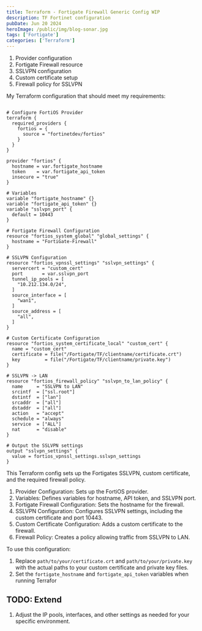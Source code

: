 ```yaml
---
title: Terraform - Fortigate Firewall Generic Config WIP
description: TF Fortinet configuration
pubDate: Jun 20 2024
heroImage: /public/img/blog-sonar.jpg
tags: ['Fortigate']
categories: ['Terraform']
---
```


1. Provider configuration
2. Fortigate Firewall resource
3. SSLVPN configuration
4. Custom certificate setup
5. Firewall policy for SSLVPN

My Terraform configuration that should meet my requirements:

```hcl

# Configure FortiOS Provider
terraform {
  required_providers {
    fortios = {
      source = "fortinetdev/fortios"
    }
  }
}

provider "fortios" {
  hostname = var.fortigate_hostname
  token    = var.fortigate_api_token
  insecure = "true"
}

# Variables
variable "fortigate_hostname" {}
variable "fortigate_api_token" {}
variable "sslvpn_port" {
  default = 10443
}

# Fortigate Firewall Configuration
resource "fortios_system_global" "global_settings" {
  hostname = "FortiGate-Firewall"
}

# SSLVPN Configuration
resource "fortios_vpnssl_settings" "sslvpn_settings" {
  servercert = "custom_cert"
  port       = var.sslvpn_port
  tunnel_ip_pools = [
    "10.212.134.0/24",
  ]
  source_interface = [
    "wan1",
  ]
  source_address = [
    "all",
  ]
}

# Custom Certificate Configuration
resource "fortios_system_certificate_local" "custom_cert" {
  name = "custom_cert"
  certificate = file("/Fortigate/TF/clientname/certificate.crt")
  key         = file("/Fortigate/TF/clientname/private.key")
}

# SSLVPN -> LAN
resource "fortios_firewall_policy" "sslvpn_to_lan_policy" {
  name     = "SSLVPN to LAN"
  srcintf  = ["ssl.root"]
  dstintf  = ["lan"]
  srcaddr  = ["all"]
  dstaddr  = ["all"]
  action   = "accept"
  schedule = "always"
  service  = ["ALL"]
  nat      = "disable"
}

# Output the SSLVPN settings
output "sslvpn_settings" {
  value = fortios_vpnssl_settings.sslvpn_settings
}

```

This Terraform config sets up the Fortigates SSLVPN, custom certificate, and the required firewall policy.

1. Provider Configuration: Sets up the FortiOS provider.
2. Variables: Defines variables for hostname, API token, and SSLVPN port.
3. Fortigate Firewall Configuration: Sets the hostname for the firewall.
4. SSLVPN Configuration: Configures SSLVPN settings, including the custom certificate and port 10443.
5. Custom Certificate Configuration: Adds a custom certificate to the firewall.
6. Firewall Policy: Creates a policy allowing traffic from SSLVPN to LAN.

To use this configuration:

1. Replace `path/to/your/certificate.crt` and `path/to/your/private.key` with the actual paths to your custom certificate and private key files.
2. Set the `fortigate_hostname` and `fortigate_api_token` variables when running Terrafor

## TODO: Extend

1. Adjust the IP pools, interfaces, and other settings as needed for your specific environment.
